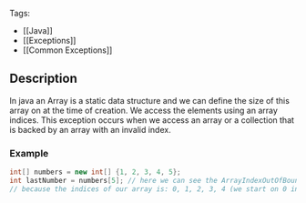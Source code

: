 Tags:
- [[Java]]
- [[Exceptions]]
- [[Common Exceptions]]
## Description 
In java an Array is a static data structure and we can define the size of this array on at the time of creation. We access the elements using an array indices.
This exception occurs when we access an array or a collection that is backed by an array with an invalid index.
### Example
```java
int[] numbers = new int[] {1, 2, 3, 4, 5};
int lastNumber = numbers[5]; // here we can see the ArrayIndexOutOfBoundException
// because the indices of our array is: 0, 1, 2, 3, 4 (we start on 0 in programming)
```